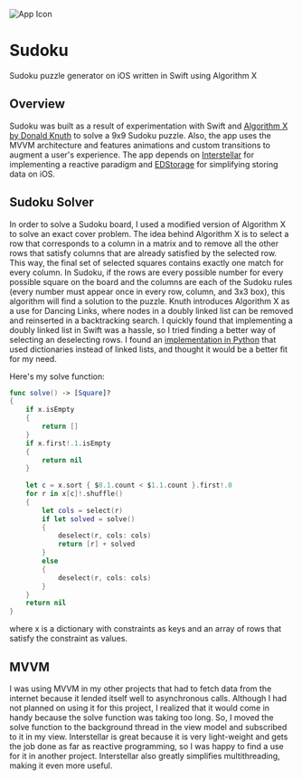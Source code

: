 ![App Icon](https://raw.githubusercontent.com/sashankg/Sudoku/master/Sudoku/Assets.xcassets/AppIcon.appiconset/ipad1x.png)
# Sudoku
Sudoku puzzle generator on iOS written in Swift using Algorithm X

## Overview
Sudoku was built as a result of experimentation with Swift and [Algorithm X by Donald Knuth](http://www-cs-faculty.stanford.edu/~uno/papers/dancing-color.ps.gz) to solve a 9x9 Sudoku puzzle. Also, the app uses the MVVM architecture and features animations and custom transitions to augment a user's experience. The app depends on [Interstellar](https://github.com/JensRavens/Interstellar) for implementing a reactive paradigm and [EDStorage](https://github.com/thisandagain/storage) for simplifying storing data on iOS. 

## Sudoku Solver
In order to solve a Sudoku board, I used a modified version of Algorithm X to solve an exact cover problem. The idea behind Algorithm X is to select a row that corresponds to a column in a matrix and to remove all the other rows that satisfy columns that are already satisfied by the selected row. This way, the final set of selected squares contains exactly one match for every column. In Sudoku, if the rows are every possible number for every possible square on the board and the columns are each of the Sudoku rules (every number must appear once in every row, column, and 3x3 box), this algorithm will find a solution to the puzzle. Knuth introduces Algorithm X as a use for Dancing Links, where nodes in a doubly linked list can be removed and reinserted in a backtracking search. I quickly found that implementing a doubly linked list in Swift was a hassle, so I tried finding a better way of selecting an deselecting rows. I found an [implementation in Python](http://www.cs.mcgill.ca/~aassaf9/python/algorithm_x.html) that used dictionaries instead of linked lists, and thought it would be a better fit for my need.

Here's my solve function: 

```swift
func solve() -> [Square]?
{
	if x.isEmpty
	{
		return []
	}
	if x.first!.1.isEmpty
	{
		return nil
	}
	
	let c = x.sort { $0.1.count < $1.1.count }.first!.0
	for r in x[c]!.shuffle()
	{
		let cols = select(r)
		if let solved = solve()
		{
			deselect(r, cols: cols)
			return [r] + solved
		}
		else
		{
			deselect(r, cols: cols)
		}
	}
	return nil
}
```
where x is a dictionary with constraints as keys and an array of rows that satisfy the constraint as values.

## MVVM
I was using MVVM in my other projects that had to fetch data from the internet because it lended itself well to asynchronous calls. Although I had not planned on using it for this project, I realized that it would come in handy because the solve function was taking too long. So, I moved the solve function to the background thread in the view model and subscribed to it in my view. Interstellar is great because it is very light-weight and gets the job done as far as reactive programming, so I was happy to find a use for it in another project. Interstellar also greatly simplifies multithreading, making it even more useful.
